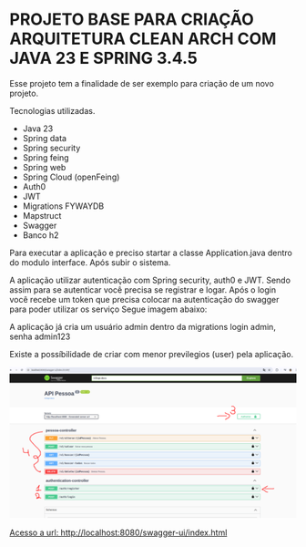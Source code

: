 # PROJETO BASE PARA CRIAÇÃO ARQUITETURA CLEAN ARCH COM JAVA 23 E SPRING 3.4.5

Esse projeto tem a finalidade de ser exemplo para criação de um novo projeto.

Tecnologias utilizadas.

* Java 23
* Spring data
* Spring security
* Spring feing
* Spring web
* Spring Cloud (openFeing)
* Auth0
* JWT
* Migrations FYWAYDB
* Mapstruct
* Swagger
* Banco h2

Para executar a aplicação e preciso startar a classe Application.java dentro do modulo interface.
Após subir o sistema.

A aplicação utilizar autenticação com Spring security, auth0 e JWT.
Sendo assim para se autenticar você precisa se registrar e logar.
Após o login você recebe um token que precisa colocar na autenticação do swagger
para poder utilizar os serviço
Segue imagem abaixo:


A aplicação já cria um usuário admin dentro da migrations
login admin, senha admin123

Existe a possíbilidade de criar com menor previlegios (user) pela aplicação.

![swagger-servico.png](swagger-servico.png)


[Acesso a url: http://localhost:8080/swagger-ui/index.html](http://localhost:8080/swagger-ui/index.html)




